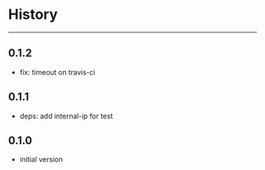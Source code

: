 # History

---

## 0.1.2

- fix: timeout on travis-ci

## 0.1.1

- deps: add internal-ip for test

## 0.1.0

- initial version
